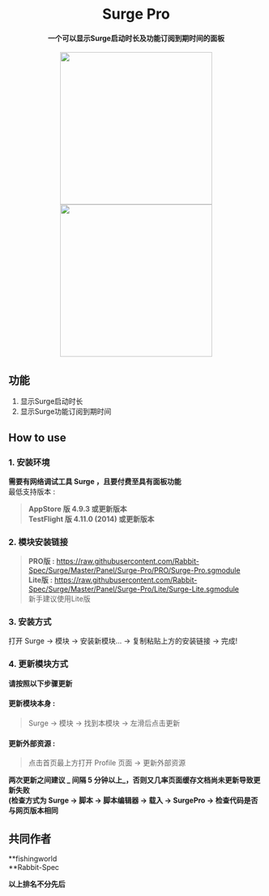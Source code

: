 <h1 align="center">Surge Pro</h1>

<h4 align="center">一个可以显示Surge启动时长及功能订阅到期时间的面板 </h4>

<p align="center">
<img src="https://raw.githubusercontent.com/Rabbit-Spec/Surge/Master/Panel/Surge-Pro/img/PRO.jpg" width="300"></img>
<img src="https://raw.githubusercontent.com/Rabbit-Spec/Surge/Master/Panel/Surge-Pro/img/Lite.jpg" width="300"></img>
</p>

## 功能
1. 显示Surge启动时长
2. 显示Surge功能订阅到期时间

## How to use
### 1. 安装环境
**需要有网络调试工具 Surge ，且要付费至具有面板功能**<br>
最低支持版本 :<br>
>**AppStore 版 4.9.3 或更新版本**<br>
>**TestFlight 版 4.11.0 (2014) 或更新版本**
### 2. 模块安装链接
> **PRO版 :** https://raw.githubusercontent.com/Rabbit-Spec/Surge/Master/Panel/Surge-Pro/PRO/Surge-Pro.sgmodule<br>
> **Lite版 :** https://raw.githubusercontent.com/Rabbit-Spec/Surge/Master/Panel/Surge-Pro/Lite/Surge-Lite.sgmodule<br>
> 新手建议使用Lite版

### 3. 安装方式
打开 Surge -> 模块 -> 安装新模块... -> 复制粘贴上方的安装链接 -> 完成!
### 4. 更新模块方式
**请按照以下步骤更新**<br>
#### 更新模块本身 : 
>Surge -> 模块 -> 找到本模块 -> 左滑后点击更新<br>
#### 更新外部资源 : 
>点击首页最上方打开 Profile 页面 -> 更新外部资源 <br>

**两次更新之间建议 _ 间隔 5 分钟以上_，否则又几率页面缓存文档尚未更新导致更新失败<br>
(检查方式为 Surge -> 脚本 -> 脚本编辑器 -> 载入 -> SurgePro -> 检查代码是否与网页版本相同**

## 共同作者
**fishingworld<br>
**Rabbit-Spec<br>

__以上排名不分先后__

